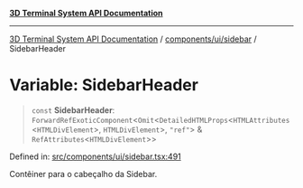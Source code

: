 [**3D Terminal System API Documentation**](../../../../README.md)

***

[3D Terminal System API Documentation](../../../../README.md) / [components/ui/sidebar](../README.md) / SidebarHeader

# Variable: SidebarHeader

> `const` **SidebarHeader**: `ForwardRefExoticComponent`\<`Omit`\<`DetailedHTMLProps`\<`HTMLAttributes`\<`HTMLDivElement`\>, `HTMLDivElement`\>, `"ref"`\> & `RefAttributes`\<`HTMLDivElement`\>\>

Defined in: [src/components/ui/sidebar.tsx:491](https://github.com/Dicommunitas/ThreeJS_Terminal_3D/blob/824631c882bd29351bc730ad23d22c22cce24127/src/components/ui/sidebar.tsx#L491)

Contêiner para o cabeçalho da Sidebar.
